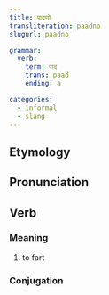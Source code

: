```yaml
---
title: पादणो
transliteration: paadno
slugurl: paadno

grammar: 
  verb:
    term: पाद
    trans: paad
    ending: a

categories:
  - informal
  - slang
---
```

## Etymology

## Pronunciation

## Verb
### Meaning
1. to fart

### Conjugation
<marwari-verb-conjugation :word="grammar.verb.term" :worden="grammar.verb.en"></marwari-verb-conjugation>
